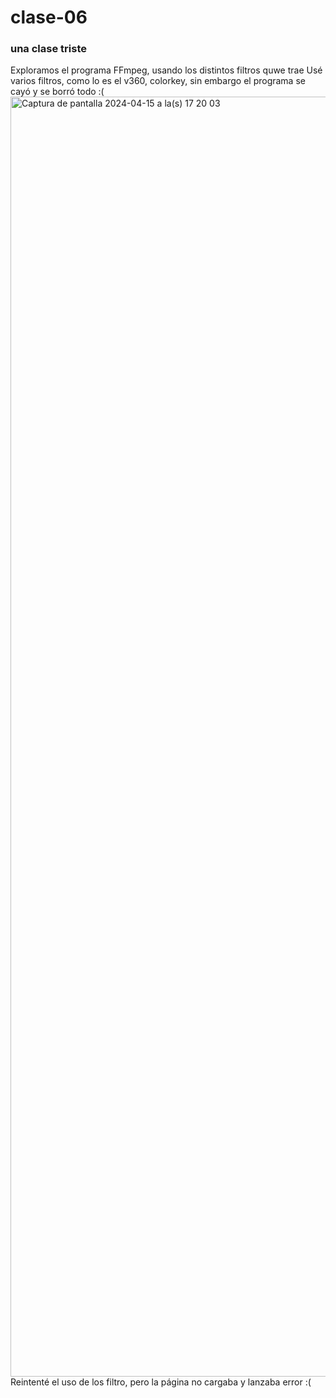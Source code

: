 # clase-06
### una clase triste
Exploramos el programa FFmpeg, usando los distintos filtros quwe trae 
Usé varios filtros, como lo es el v360, colorkey, sin embargo el programa se cayó y se borró todo :(
<img width="2048" alt="Captura de pantalla 2024-04-15 a la(s) 17 20 03" src="https://github.com/Janiceeileen1/dis9034-2024-1/assets/163899952/9c274073-86cb-48ea-8cbc-d30c9df8cab6">
Reintenté el uso de los filtro, pero la página no cargaba y lanzaba error
:(
